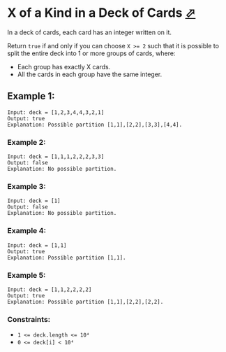 # X of a Kind in a Deck of Cards [⬀](https://leetcode.com/problems/x-of-a-kind-in-a-deck-of-cards/)

In a deck of cards, each card has an integer written on it.

Return `true` if and only if you can choose `X >= 2` such that it is possible to split the entire deck into 1 or more groups of cards, where:

- Each group has exactly X cards.
- All the cards in each group have the same integer.
 

## Example 1:
```
Input: deck = [1,2,3,4,4,3,2,1]
Output: true
Explanation: Possible partition [1,1],[2,2],[3,3],[4,4].
```

### Example 2:
```
Input: deck = [1,1,1,2,2,2,3,3]
Output: false
Explanation: No possible partition.
```

### Example 3:
```
Input: deck = [1]
Output: false
Explanation: No possible partition.
```

### Example 4:
```
Input: deck = [1,1]
Output: true
Explanation: Possible partition [1,1].
```

### Example 5:
```
Input: deck = [1,1,2,2,2,2]
Output: true
Explanation: Possible partition [1,1],[2,2],[2,2].
```

### Constraints:

- `1 <= deck.length <= 10⁴`
- `0 <= deck[i] < 10⁴`
